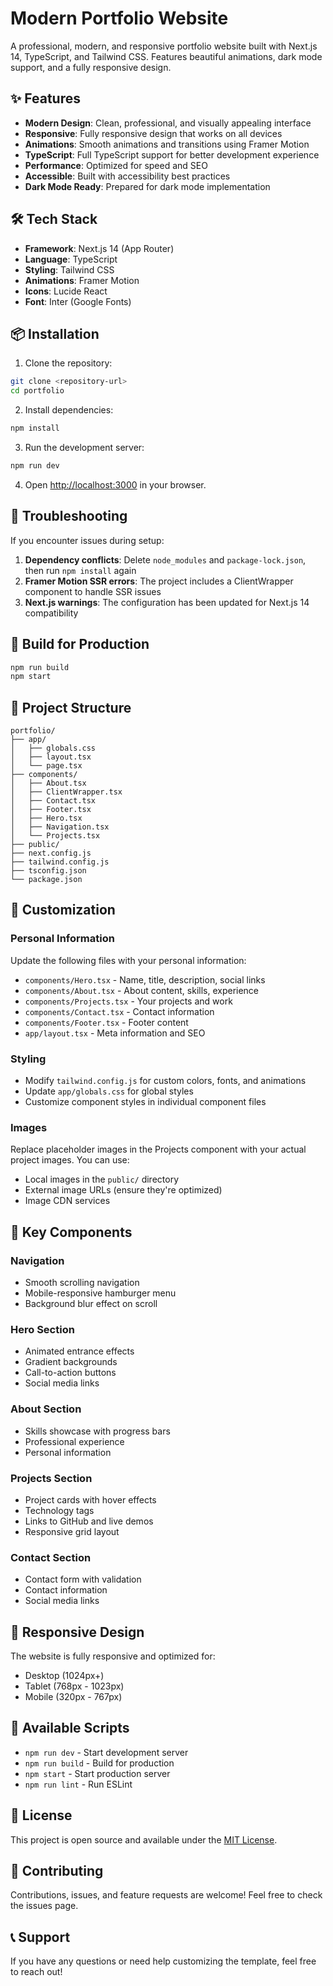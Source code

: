 # Modern Portfolio Website

A professional, modern, and responsive portfolio website built with Next.js 14, TypeScript, and Tailwind CSS. Features beautiful animations, dark mode support, and a fully responsive design.

## ✨ Features

- **Modern Design**: Clean, professional, and visually appealing interface
- **Responsive**: Fully responsive design that works on all devices
- **Animations**: Smooth animations and transitions using Framer Motion
- **TypeScript**: Full TypeScript support for better development experience
- **Performance**: Optimized for speed and SEO
- **Accessible**: Built with accessibility best practices
- **Dark Mode Ready**: Prepared for dark mode implementation

## 🛠️ Tech Stack

- **Framework**: Next.js 14 (App Router)
- **Language**: TypeScript
- **Styling**: Tailwind CSS
- **Animations**: Framer Motion
- **Icons**: Lucide React
- **Font**: Inter (Google Fonts)

## 📦 Installation

1. Clone the repository:

```bash
git clone <repository-url>
cd portfolio
```

2. Install dependencies:

```bash
npm install
```

3. Run the development server:

```bash
npm run dev
```

4. Open [http://localhost:3000](http://localhost:3000) in your browser.

## 🔧 Troubleshooting

If you encounter issues during setup:

1. **Dependency conflicts**: Delete `node_modules` and `package-lock.json`, then run `npm install` again
2. **Framer Motion SSR errors**: The project includes a ClientWrapper component to handle SSR issues
3. **Next.js warnings**: The configuration has been updated for Next.js 14 compatibility

## 🚀 Build for Production

```bash
npm run build
npm start
```

## 📁 Project Structure

```
portfolio/
├── app/
│   ├── globals.css
│   ├── layout.tsx
│   └── page.tsx
├── components/
│   ├── About.tsx
│   ├── ClientWrapper.tsx
│   ├── Contact.tsx
│   ├── Footer.tsx
│   ├── Hero.tsx
│   ├── Navigation.tsx
│   └── Projects.tsx
├── public/
├── next.config.js
├── tailwind.config.js
├── tsconfig.json
└── package.json
```

## 🎨 Customization

### Personal Information

Update the following files with your personal information:

- `components/Hero.tsx` - Name, title, description, social links
- `components/About.tsx` - About content, skills, experience
- `components/Projects.tsx` - Your projects and work
- `components/Contact.tsx` - Contact information
- `components/Footer.tsx` - Footer content
- `app/layout.tsx` - Meta information and SEO

### Styling

- Modify `tailwind.config.js` for custom colors, fonts, and animations
- Update `app/globals.css` for global styles
- Customize component styles in individual component files

### Images

Replace placeholder images in the Projects component with your actual project images. You can use:

- Local images in the `public/` directory
- External image URLs (ensure they're optimized)
- Image CDN services

## 🌟 Key Components

### Navigation

- Smooth scrolling navigation
- Mobile-responsive hamburger menu
- Background blur effect on scroll

### Hero Section

- Animated entrance effects
- Gradient backgrounds
- Call-to-action buttons
- Social media links

### About Section

- Skills showcase with progress bars
- Professional experience
- Personal information

### Projects Section

- Project cards with hover effects
- Technology tags
- Links to GitHub and live demos
- Responsive grid layout

### Contact Section

- Contact form with validation
- Contact information
- Social media links

## 📱 Responsive Design

The website is fully responsive and optimized for:

- Desktop (1024px+)
- Tablet (768px - 1023px)
- Mobile (320px - 767px)

## 🔧 Available Scripts

- `npm run dev` - Start development server
- `npm run build` - Build for production
- `npm start` - Start production server
- `npm run lint` - Run ESLint

## 📄 License

This project is open source and available under the [MIT License](LICENSE).

## 🤝 Contributing

Contributions, issues, and feature requests are welcome! Feel free to check the issues page.

## 📞 Support

If you have any questions or need help customizing the template, feel free to reach out!
